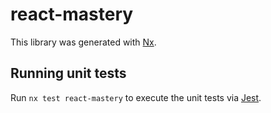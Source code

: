 # react-mastery

This library was generated with [Nx](https://nx.dev).

## Running unit tests

Run `nx test react-mastery` to execute the unit tests via [Jest](https://jestjs.io).
